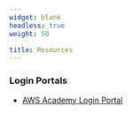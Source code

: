```yaml
---
widget: blank
headless: true
weight: 50

title: Resources
---
```


### Login Portals
* [AWS Academy Login Portal](http://awsacademy.instructure.com/)

